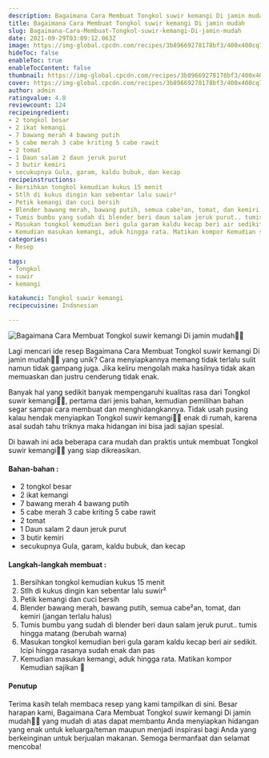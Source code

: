 ```yaml
---
description: Bagaimana Cara Membuat Tongkol suwir kemangi Di jamin mudah"
title: Bagaimana Cara Membuat Tongkol suwir kemangi Di jamin mudah
slug: Bagaimana-Cara-Membuat-Tongkol-suwir-kemangi-Di-jamin-mudah
date: 2021-09-29T03:09:12.063Z
image: https://img-global.cpcdn.com/recipes/3b89669278178bf3/400x400cq70/photo.jpg
hideToc: false
enableToc: true
enableTocContent: false
thumbnail: https://img-global.cpcdn.com/recipes/3b89669278178bf3/400x400cq70/photo.jpg
cover: https://img-global.cpcdn.com/recipes/3b89669278178bf3/400x400cq70/photo.jpg
author: admin
ratingvalue: 4.8
reviewcount: 124
recipeingredient:
- 2 tongkol besar
- 2 ikat kemangi
- 7 bawang merah 4 bawang putih
- 5 cabe merah 3 cabe kriting 5 cabe rawit
- 2 tomat
- 1 Daun salam 2 daun jeruk purut
- 3 butir kemiri
- secukupnya Gula, garam, kaldu bubuk, dan kecap
recipeinstructions:
- Bersihkan tongkol kemudian kukus 15 menit
- Stlh di kukus dingin kan sebentar lalu suwir²
- Petik kemangi dan cuci bersih
- Blender bawang merah, bawang putih, semua cabe²an, tomat, dan kemiri (jangan terlalu halus)
- Tumis bumbu yang sudah di blender beri daun salam jeruk purut.. tumis hingga matang (berubah warna)
- Masukan tongkol kemudian beri gula garam kaldu kecap beri air sedikit. Icipi hingga rasanya sudah enak dan pas
- Kemudian masukan kemangi, aduk hingga rata. Matikan kompor Kemudian sajikan 🤗
categories:
- Resep

tags:
- Tongkol
- suwir
- kemangi

katakunci: Tongkol suwir kemangi
recipecuisine: Indonesian

---
```


![Bagaimana Cara Membuat Tongkol suwir kemangi Di jamin mudah👩‍🍳](https://img-global.cpcdn.com/recipes/3b89669278178bf3/400x400cq70/photo.jpg)

Lagi mencari ide resep Bagaimana Cara Membuat Tongkol suwir kemangi Di jamin mudah👩‍🍳 yang unik? Cara menyiapkannya memang tidak terlalu sulit namun tidak gampang juga. Jika keliru mengolah maka hasilnya tidak akan memuaskan dan justru cenderung tidak enak.

Banyak hal yang sedikit banyak mempengaruhi kualitas rasa dari Tongkol suwir kemangi👩‍🍳, pertama dari jenis bahan, kemudian pemilihan bahan segar sampai cara membuat dan menghidangkannya. Tidak usah pusing kalau hendak menyiapkan Tongkol suwir kemangi👩‍🍳 enak di rumah, karena asal sudah tahu triknya maka hidangan ini bisa jadi sajian spesial.

Di bawah ini ada beberapa cara mudah dan praktis untuk membuat Tongkol suwir kemangi👩‍🍳 yang siap dikreasikan.

<!--inarticleads1-->

#### Bahan-bahan :

- 2 tongkol besar
- 2 ikat kemangi
- 7 bawang merah 4 bawang putih
- 5 cabe merah 3 cabe kriting 5 cabe rawit
- 2 tomat
- 1 Daun salam 2 daun jeruk purut
- 3 butir kemiri
- secukupnya Gula, garam, kaldu bubuk, dan kecap

<!--inarticleads2-->

#### Langkah-langkah membuat :

1. Bersihkan tongkol kemudian kukus 15 menit
1. Stlh di kukus dingin kan sebentar lalu suwir²
1. Petik kemangi dan cuci bersih
1. Blender bawang merah, bawang putih, semua cabe²an, tomat, dan kemiri (jangan terlalu halus)
1. Tumis bumbu yang sudah di blender beri daun salam jeruk purut.. tumis hingga matang (berubah warna)
1. Masukan tongkol kemudian beri gula garam kaldu kecap beri air sedikit. Icipi hingga rasanya sudah enak dan pas
1. Kemudian masukan kemangi, aduk hingga rata. Matikan kompor Kemudian sajikan 🤗

#### Penutup

Terima kasih telah membaca resep yang kami tampilkan di sini. Besar harapan kami, Bagaimana Cara Membuat Tongkol suwir kemangi Di jamin mudah👩‍🍳 yang mudah di atas dapat membantu Anda menyiapkan hidangan yang enak untuk keluarga/teman maupun menjadi inspirasi bagi Anda yang berkeinginan untuk berjualan makanan. Semoga bermanfaat dan selamat mencoba!